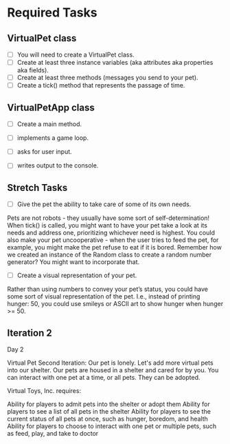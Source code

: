 # Required Tasks
## VirtualPet class
- [ ] You will need to create a VirtualPet class.
- [ ] Create at least three instance variables (aka attributes aka properties aka fields).
- [ ] Create at least three methods (messages you send to your pet).
- [ ] Create a tick() method that represents the passage of time.
## VirtualPetApp class
- [ ] Create a main method.
- [ ] implements a game loop.
- [ ] asks for user input.
- [ ] writes output to the console.


## Stretch Tasks
- [ ] Give the pet the ability to take care of some of its own needs.

Pets are not robots - they usually have some sort of self-determination! When tick() is called, you might want to have your pet take a look at its needs and address one, prioritizing whichever need is highest. You could also make your pet uncooperative - when the user tries to feed the pet, for example, you might make the pet refuse to eat if it is bored. Remember how we created an instance of the Random class to create a random number generator? You might want to incorporate that.

- [ ] Create a visual representation of your pet.

Rather than using numbers to convey your pet’s status, you could have some sort of visual representation of the pet. I.e., instead of printing hunger: 50, you could use smileys or ASCII art to show hunger when hunger >= 50.




## Iteration 2

Day 2

Virtual Pet Second Iteration:
Our pet is lonely. Let's add more virtual pets into our shelter.
Our pets are housed in a shelter and cared for by you. You can interact with one pet at a time, or all pets. They can be adopted.

Virtual Toys, Inc. requires:

Ability for players to admit pets into the shelter or adopt them
Ability for players to see a list of all pets in the shelter
Ability for players to see the current status of all pets at once, such as hunger, boredom, and health
Ability for players to choose to interact with one pet or multiple pets, such as feed, play, and take to doctor
